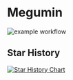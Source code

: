 # Megumin

![example workflow](https://github.com/sabercon/megumin/actions/workflows/docker.yml/badge.svg)

## Star History

[![Star History Chart](https://api.star-history.com/svg?repos=sabercon/megumin&type=Date)](https://star-history.com/#sabercon/megumin&Date)
